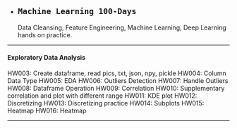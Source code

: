 * ## **`Machine Learning 100-Days`**

   Data Cleansing, Feature Engineering, Machine Learning, Deep Learning hands on practice.

***
#### Exploratory Data Analysis
   HW003: Create dataframe, read pics, txt, json, npy, pickle
   HW004: Column Data Type
   HW005: EDA
   HW006: Outliers Detection
   HW007: Handle Outliers
   HW008: Dataframe Operation
   HW009: Correlation
   HW010: Supplementary correlation and plot with different range
   HW011: KDE plot
   HW012: Discretizing
   HW013: Discretizing practice
   HW014: Subplots
   HW015: Heatmap
   HW016: Heatmap
***
